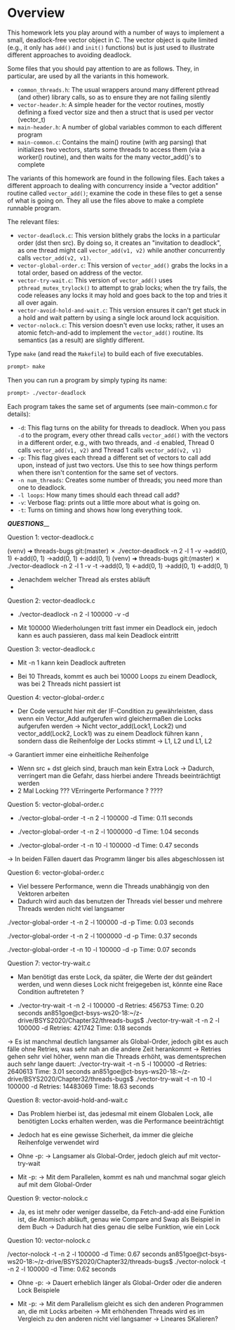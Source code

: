 
# Overview

This homework lets you play around with a number of ways to implement
a small, deadlock-free vector object in C. The vector object is quite
limited (e.g., it only has `add()` and `init()` functions) but is just
used to illustrate different approaches to avoiding deadlock.

Some files that you should pay attention to are as follows. They, in
particular, are used by all the variants in this homework.
- `common_threads.h`: The usual wrappers around many different pthread (and other) library calls, so as to ensure they are not failing silently
- `vector-header.h`: A simple header for the vector routines, mostly defining a fixed vector size and then a struct that is used per vector (vector_t)
- `main-header.h`: A number of global variables common to each different program
- `main-common.c`: Contains the main() routine (with arg parsing) that initializes two vectors, starts some threads to access them (via a worker() routine), and then waits for the many vector_add()'s to complete

The variants of this homework are found in the following files. Each takes a
different approach to dealing with concurrency inside a "vector addition"
routine called `vector_add()`; examine the code in these files to get a sense of
what is going on. They all use the files above to make a complete runnable
program. 

The relevant files:
- `vector-deadlock.c`: This version blithely grabs the locks in a particular order (dst then src). By doing so, it creates an "invitation to deadlock", as one thread might call `vector_add(v1, v2)` while another concurrently calls `vector_add(v2, v1)`.
- `vector-global-order.c`: This version of `vector_add()` grabs the locks in a total order, based on address of the vector. 
- `vector-try-wait.c`: This version of `vector_add()` uses `pthread_mutex_trylock()` to attempt to grab locks; when the try fails, the code releases any locks it may hold and goes back to the top and tries it all over again.
- `vector-avoid-hold-and-wait.c`: This version ensures it can't get stuck in a hold and wait pattern by using a single lock around lock acquisition.
- `vector-nolock.c`: This version doesn't even use locks; rather, it uses an atomic fetch-and-add to implement the `vector_add()` routine. Its semantics (as a result) are slightly different.

Type `make` (and read the `Makefile`) to build each of five executables. 

```sh
prompt> make
```

Then you can run a program by simply typing its name:

```sh
prompt> ./vector-deadlock
```

Each program takes the same set of arguments (see main-common.c for details):
- `-d`: This flag turns on the ability for threads to deadlock. When you pass `-d` to the program, every other thread calls `vector_add()` with the vectors in a different order, e.g., with two threads, and `-d` enabled, Thread 0 calls `vector_add(v1, v2)` and Thread 1 calls `vector_add(v2, v1)`
- `-p`: This flag gives each thread a different set of vectors to call add upon, instead of just two vectors. Use this to see how things perform when there isn't contention for the same set of vectors.
- `-n num_threads`: Creates some number of threads; you need more than one to deadlock.
- `-l loops`: How many times should each thread call add?
- `-v`: Verbose flag: prints out a little more about what is going on.
- `-t`: Turns on timing and shows how long everything took.


_____________QUESTIONS_______________


Question 1: vector-deadlock.c

(venv) ➜  threads-bugs git:(master) ✗ ./vector-deadlock -n 2 -l 1 -v 
->add(0, 1)
<-add(0, 1)
              ->add(0, 1)
              <-add(0, 1)
(venv) ➜  threads-bugs git:(master) ✗ ./vector-deadlock -n 2 -l 1 -v -t 
              ->add(0, 1)
              <-add(0, 1)
->add(0, 1)
<-add(0, 1)


- Jenachdem welcher Thread als erstes abläuft
- 


Question 2: vector-deadlock.c

- ./vector-deadlock -n 2 -l 100000 -v -d

- Mit 100000 Wiederholungen tritt fast immer ein Deadlock ein, jedoch kann es auch passieren, dass mal kein Deadlock eintritt


Question 3: vector-deadlock.c

- Mit -n 1 kann kein Deadlock auftreten


- Bei 10 Threads, kommt es auch bei 10000 Loops zu einem Deadlock, was bei 2 Threads nicht passiert ist



Question 4: vector-global-order.c

- Der Code versucht hier mit der IF-Condition zu gewährleisten, dass wenn ein Vector_Add aufgerufen wird gleichermaßen die Locks aufgerufen werden
-> Nicht vector_add(Lock1, Lock2) und vector_add(Lock2, Lock1) was zu einem Deadlock führen kann , sondern dass die Reihenfolge der Locks stimmt -> L1, L2 und L1, L2

-> Garantiert immer eine einheitliche Reihenfolge



- Wenn src + dst gleich sind, brauch man kein Extra Lock -> Dadurch, verringert man die Gefahr, dass hierbei andere Threads beeinträchtigt werden
- 2 Mal Locking ??? VErringerte Performance ?
????


Question 5: vector-global-order.c

-  ./vector-global-order -t -n 2 -l 100000 -d
Time: 0.11 seconds

- ./vector-global-order -t -n 2 -l 1000000 -d
  Time: 1.04 seconds

- ./vector-global-order -t -n 10 -l 100000 -d
  Time: 0.47 seconds


-> In beiden Fällen dauert das Programm länger bis alles abgeschlossen ist




Question 6: vector-global-order.c


- Viel bessere Performance, wenn die Threads unabhängig von den Vektoren arbeiten
- Dadurch wird auch das benutzen der Threads viel besser und mehrere Threads werden nicht viel langsamer

./vector-global-order -t -n 2 -l 100000 -d -p
Time: 0.03 seconds

./vector-global-order -t -n 2 -l 1000000 -d -p
Time: 0.37 seconds

./vector-global-order -t -n 10 -l 100000 -d -p
Time: 0.07 seconds



Question 7: vector-try-wait.c


- Man benötigt das erste Lock, da später, die Werte der dst geändert werden, und wenn dieses Lock nicht freigegeben ist, könnte eine Race Condition auftreteten ?


- ./vector-try-wait -t -n 2 -l 100000 -d
  Retries: 456753
  Time: 0.20 seconds
  an851goe@ct-bsys-ws20-18:~/z-drive/BSYS2020/Chapter32/threads-bugs$ ./vector-try-wait -t -n 2 -l 100000 -d
  Retries: 421742
  Time: 0.18 seconds

-> Es ist manchmal deutlich langsamer als Global-Order, jedoch gibt es auch fälle ohne Retries, was sehr nah an die andere Zeit herankommt
-> Retries gehen sehr viel höher, wenn man die Threads erhöht, was dementsprechen auch sehr lange dauert:
./vector-try-wait -t -n 5 -l 100000 -d
    Retries: 2640613
    Time: 3.01 seconds
an851goe@ct-bsys-ws20-18:~/z-drive/BSYS2020/Chapter32/threads-bugs$ ./vector-try-wait -t -n 10 -l 100000 -d
    Retries: 14483069
    Time: 18.63 seconds
    
    
    
Question 8: vector-avoid-hold-and-wait.c


- Das Problem hierbei ist, das jedesmal mit einem Globalen Lock, alle benötigten Locks erhalten werden, was die Performance beeinträchtigt
- Jedoch hat es eine gewisse Sicherheit, da immer die gleiche Reihenfolge verwendet wird


- Ohne -p:
    -> Langsamer als Global-Order, jedoch gleich auf mit vector-try-wait

- Mit -p:
    -> Mit dem Parallelen, kommt es nah und manchmal sogar gleich auf mit dem Global-Order


Question 9: vector-nolock.c

- Ja, es ist mehr oder weniger dasselbe, da Fetch-and-add eine Funktion ist, die Atomisch abläuft, genau wie Compare and Swap als Beispiel in dem Buch
-> Dadurch hat dies genau die selbe Funktion, wie ein Lock

Question 10: vector-nolock.c

/vector-nolock -t -n 2 -l 100000 -d
Time: 0.67 seconds
an851goe@ct-bsys-ws20-18:~/z-drive/BSYS2020/Chapter32/threads-bugs$ ./vector-nolock -t -n 2 -l 100000 -d
Time: 0.62 seconds

- Ohne -p:
    -> Dauert erheblich länger als Global-Order oder die anderen Lock Beispiele
    
- Mit -p:
    -> Mit dem Parallelism gleicht es sich den anderen Programmen an, die mit Locks arbeiten
    -> Mit  erhöhenden Threads wird es im Vergleich zu den anderen nicht viel langsamer -> Lineares SKalieren?
